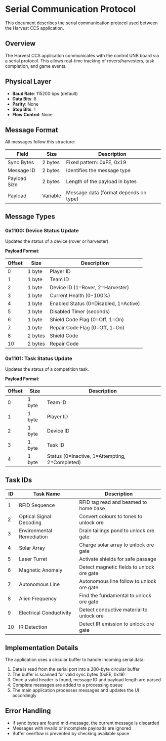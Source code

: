 # Serial Communication Protocol

This document describes the serial communication protocol used between the Harvest CCS application.

## Overview

The Harvest CCS application communicates with the control UNB board via a serial protocol. This allows real-time tracking of rovers/harvesters, task completion, and game events.

## Physical Layer

- **Baud Rate**: 115200 bps (default)
- **Data Bits**: 8
- **Parity**: None
- **Stop Bits**: 1
- **Flow Control**: None

## Message Format

All messages follow this structure:

| Field        | Size     | Description                           |
| ------------ | -------- | ------------------------------------- |
| Sync Bytes   | 2 bytes  | Fixed pattern: 0xFE, 0x19             |
| Message ID   | 2 bytes  | Identifies the message type           |
| Payload Size | 2 bytes  | Length of the payload in bytes        |
| Payload      | Variable | Message data (format depends on type) |

## Message Types

### 0x1100: Device Status Update

Updates the status of a device (rover or harvester).

**Payload Format:**

| Offset | Size    | Description                           |
| ------ | ------- | ------------------------------------- |
| 0      | 1 byte  | Player ID                             |
| 1      | 1 byte  | Team ID                               |
| 2      | 1 byte  | Device ID (1=Rover, 2=Harvester)      |
| 3      | 1 byte  | Current Health (0-100%)               |
| 4      | 1 byte  | Enabled Status (0=Disabled, 1=Active) |
| 5      | 1 byte  | Disabled Timer (seconds)              |
| 6      | 1 byte  | Shield Code Flag (0=Off, 1=On)        |
| 7      | 1 byte  | Repair Code Flag (0=Off, 1=On)        |
| 8      | 2 bytes | Shield Code                           |
| 10     | 2 bytes | Repair Code                           |

### 0x1101: Task Status Update

Updates the status of a competition task.

**Payload Format:**

| Offset | Size   | Description                                    |
| ------ | ------ | ---------------------------------------------- |
| 0      | 1 byte | Team ID                                        |
| 1      | 1 byte | Player ID                                      |
| 2      | 1 byte | Device ID                                      |
| 3      | 1 byte | Task ID                                        |
| 4      | 1 byte | Status (0=Inactive, 1=Attempting, 2=Completed) |

## Task IDs

| ID  | Task Name                 | Description                               |
| --- | ------------------------- | ----------------------------------------- |
| 1   | RFID Sequence             | RFID tag read and beamed to home base     |
| 2   | Optical Signal Decoding   | Convert colours to tones to unlock ore    |
| 3   | Environmental Remediation | Drain tailings pond to unlock ore gate    |
| 4   | Solar Array               | Charge solar array to unlock ore gate     |
| 5   | Laser Turret              | Activate shields for safe passage         |
| 6   | Magnetic Anomaly          | Detect magnetic fields to unlock ore gate |
| 7   | Autonomous Line           | Autonomous line follow to unlock ore gate |
| 8   | Alien Frequency           | Find the fundamental to unlock ore gate   |
| 9   | Electrical Conductivity   | Detect conductive material to unlock ore  |
| 10  | IR Detection              | Detect IR emission to unlock ore gate     |

## Implementation Details

The application uses a circular buffer to handle incoming serial data:

1. Data is read from the serial port into a 200-byte circular buffer
2. The buffer is scanned for valid sync bytes (0xFE, 0x19)
3. Once a valid header is found, message ID and payload length are parsed
4. Complete messages are added to a processing queue
5. The main application processes messages and updates the UI accordingly

## Error Handling

- If sync bytes are found mid-message, the current message is discarded
- Messages with invalid or incomplete payloads are ignored
- Buffer overflow is prevented by checking available space
